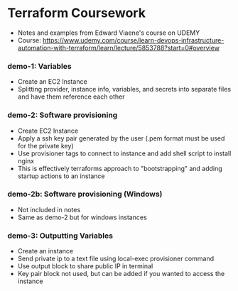 # Terraform Coursework
- Notes and examples from Edward Viaene's course on UDEMY
- Course: https://www.udemy.com/course/learn-devops-infrastructure-automation-with-terraform/learn/lecture/5853788?start=0#overview

### demo-1: Variables
- Create an EC2 Instance
- Splitting provider, instance info, variables, and secrets into separate files and have them reference each other

### demo-2: Software provisioning
- Create EC2 Instance
- Apply a ssh key pair generated by the user (.pem format must be used for the private key)
- Use provisioner tags to connect to instance and add shell script to install nginx
- This is effectively terraforms approach to "bootstrapping" and adding startup actions to an instance

### demo-2b: Software provisioning (Windows)
- Not included in notes
- Same as demo-2 but for windows instances

### demo-3: Outputting Variables
- Create an instance
- Send private ip to a text file using local-exec provisioner command
- Use output block to share public IP in terminal
- Key pair block not used, but can be added if you wanted to access the instance
